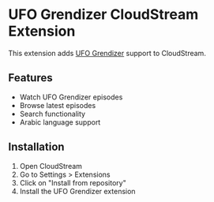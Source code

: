 # UFO Grendizer CloudStream Extension

This extension adds [UFO Grendizer](https://ufogrendizer.tv) support to CloudStream.

## Features
- Watch UFO Grendizer episodes
- Browse latest episodes
- Search functionality
- Arabic language support

## Installation
1. Open CloudStream
2. Go to Settings > Extensions
3. Click on "Install from repository"
4. Install the UFO Grendizer extension
